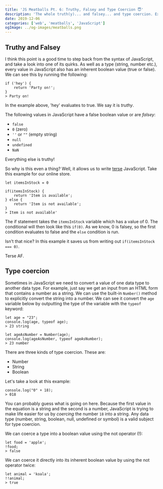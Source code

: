 ```yaml
---
title: 'JS Meatballs Pt. 6: Truthy, Falsey and Type Coercion 😇'
description: 'The whole truth(y)... and falsey... and type coercion. Examining the inherent boolean value each value in JavaScript has.'
date: 2019-12-06
categories: ['web', 'meatballs', 'JavaScript']
ogImage: ../og-images/meatballs.png
---
```


## Truthy and Falsey  
I think this point is a good time to step back from the syntax of JavaScript, and take a look into one of its quirks. As well as a type (string, number etc.), every value in JavaScript also has an inherent boolean value (true or false). We can see this by running the following:

	if ('hey') {
		return 'Party on!';
	}
	> Party on! 

In the example above, 'hey' evaluates to true. We say it is *truthy*. 

The following values in JavaScript have a false boolean value or are *falsey*:

-   `false`
-   `0`  (zero)
-   `''`  or  `""`  (empty string)
-   `null`
-   `undefined`
-   `NaN`

Everything else is truthy!

So why is this even a thing? Well, it allows us to write [terse](https://www.google.com/search?q=terse&oq=terse&aqs=chrome..69i57j0l5.754j0j7&sourceid=chrome&ie=UTF-8) JavaScript. Take this example for our online store.

	let itemsInStock = 0
	
	if(itemsInStock) {
		return 'Item is available';
	} else {
		return 'Item is not available';
	}
	> Item is not available'

The if statement takes the `itemsInStock` variable which has a value of 0. The conditional will then look like this `if(0)`. As we know, 0 is falsey, so the first condition evaluates to false and the `else` condition is run.

Isn't that nice? In this example it saves us from writing out `if(itemsInStock === 0)`. 

Terse AF.

## Type coercion

Sometimes in JavaScript we need to convert a value of one data type to another data type. For example, just say we get an input from an HTML form that contains a number as a string. We can use the built-in `Number()` method to explicitly convert the string into a number. We can see it convert the `age` variable below by outputting the type of the variable with the `typeof` keyword:

    let age = "23";
    console.log(age, typeof age);
    > 23 string
    
    let ageAsNumber = Number(age);
    console.log(ageAsNumber, typeof ageAsNumber);
    > 23 number
    
There are three kinds of type coercion. These are:

- Number
- String
- Boolean


Let's take a look at this example:

    console.log("0" + 18);
    > 018

You can probably guess what is going on here. Because the first value in the equation is a string and the second is a number, JavaScript is trying to make life easier for us by *coercing* the number `18` into a string. Any data type (number, string, boolean, null, undefined or symbol) is a valid subject for type coercion. 

We can coerce a type into a boolean value using the not operator (!):

	let food = 'apple';
	!food;
	> false

We can coerce it directly into its inherent boolean value by using the not operator twice:

	let animal = 'koala';
	!!animal;
	> true